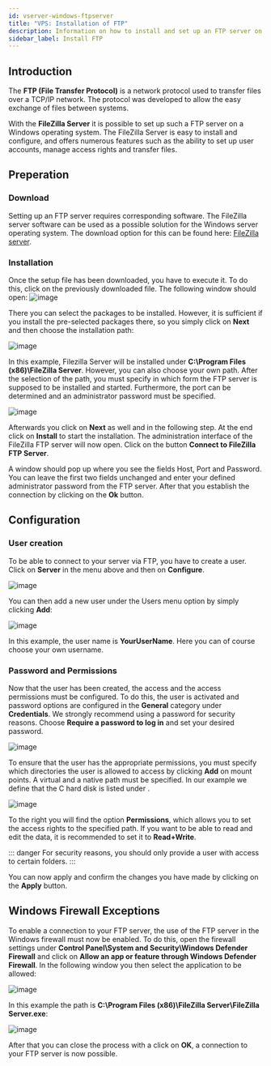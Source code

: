 ```yaml
---
id: vserver-windows-ftpserver
title: "VPS: Installation of FTP"
description: Information on how to install and set up an FTP server on your Windows VPS from ZAP-Hosting - ZAP-Hosting.com documentation
sidebar_label: Install FTP
---
```




## Introduction

The **FTP (File Transfer Protocol)** is a network protocol used to transfer files over a TCP/IP network. The protocol was developed to allow the easy exchange of files between systems. 

With the **FileZilla Server** it is possible to set up such a FTP server on a Windows operating system. The FileZilla Server is easy to install and configure, and offers numerous features such as the ability to set up user accounts, manage access rights and transfer files.



## Preperation

### Download

Setting up an FTP server requires corresponding software. The FileZilla server software can be used as a possible solution for the Windows server operating system. The download option for this can be found here: [FileZilla server](https://filezilla-project.org/download.php?type=server).



### Installation

Once the setup file has been downloaded, you have to execute it. To do this, click on the previously downloaded file. The following window should open: ![image](https://user-images.githubusercontent.com/26007280/190911353-3b3fc815-f7ed-4df8-9303-8d639ff9ff2b.png)



There you can select the packages to be installed. However, it is sufficient if you install the pre-selected packages there, so you simply click on **Next** and then choose the installation path:

![image](https://user-images.githubusercontent.com/26007280/190911361-b3b5fc61-8648-4378-a920-d7faa8118fc3.png)

In this example, Filezilla Server will be installed under **C:\Program Files (x86)\FileZilla Server**. However, you can also choose your own path. After the selection of the path, you must specify in which form the FTP server is supposed to be installed and started. Furthermore, the port can be determined and an administrator password must be specified.



![image](https://user-images.githubusercontent.com/26007280/190911700-52fd9613-70ac-413c-a171-b6d581ddd622.png)

Afterwards you click on **Next** as well and in the following step. At the end click on **Install** to start the installation. The administration interface of the FileZilla FTP server will now open. Click on the button **Connect to FileZilla FTP Server**.

A window should pop up where you see the fields Host, Port and Password. You can leave the first two fields unchanged and enter your defined administrator password from the FTP server. After that you establish the connection by clicking on the **Ok** button.



## Configuration

### User creation

To be able to connect to your server via FTP, you have to create a user. 
Click on **Server** in the menu above and then on **Configure**.

![image](https://user-images.githubusercontent.com/26007280/190913231-5cda42fb-c47a-4b92-a32d-dd3eb1d23b61.png)

You can then add a new user under the Users menu option by simply clicking **Add**:

![image](https://user-images.githubusercontent.com/26007280/190913620-936d4430-51a7-44c9-9023-ad4087c01599.png)

In this example, the user name is **YourUserName**. Here you can of course choose your own username.



### Password and Permissions

Now that the user has been created, the access and the access permissions must be configured. To do this, the user is activated and password options are configured in the **General** category under **Credentials**. We strongly recommend using a password for security reasons. Choose **Require a password to log in** and set your desired password.

![image](https://user-images.githubusercontent.com/26007280/190912515-a4952bc3-b4ce-45e6-ba33-42b358f01074.png)

To ensure that the user has the appropriate permissions, you must specify which directories the user is allowed to access by clicking **Add** on mount points. A virtual and a native path must be specified. In our example we define that the C hard disk is listed under \.

![image](https://user-images.githubusercontent.com/26007280/190912711-90f6c4b6-35de-4339-b2a0-d3aa1d0ed8fd.png)

To the right you will find the option **Permissions**, which allows you to set the access rights to the specified path. If you want to be able to read and edit the data, it is recommended to set it to **Read+Write**.

::: danger
For security reasons, you should only provide a user with access to certain folders.
:::

You can now apply and confirm the changes you have made by clicking on the **Apply** button. 



## Windows Firewall Exceptions 

To enable a connection to your FTP server, the use of the FTP server in the Windows firewall must now be enabled. To do this, open the firewall settings under **Control Panel\System and Security\Windows Defender Firewall** and click on **Allow an app or feature through Windows Defender Firewall**.
In the following window you then select the application to be allowed:

![image](https://user-images.githubusercontent.com/13604413/159173002-024980dd-0d16-40a1-8316-979ceec99e7b.png)

In this example the path is **C:\Program Files (x86)\FileZilla Server\FileZilla Server.exe**:

![image](https://user-images.githubusercontent.com/26007280/190912805-1a972dec-1e60-425a-806f-4c7dad3663dc.png)

After that you can close the process with a click on **OK**, a connection to your FTP server is now possible.